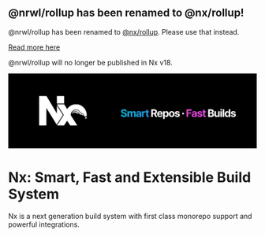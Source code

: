 ## @nrwl/rollup has been renamed to @nx/rollup!

@nrwl/rollup has been renamed to [@nx/rollup](https://www.npmjs.com/package/@nx/rollup). Please use that instead.

[Read more here](https://nx.dev/recipes/other/rescope)

@nrwl/rollup will no longer be published in Nx v18.

<p style="text-align: center;"><img src="https://raw.githubusercontent.com/nrwl/nx/master/images/nx.png" width="600" alt="Nx - Smart, Fast and Extensible Build System"></p>

# Nx: Smart, Fast and Extensible Build System

Nx is a next generation build system with first class monorepo support and powerful integrations.
